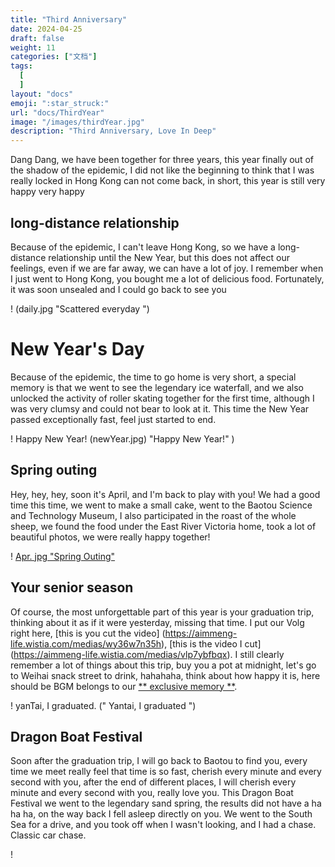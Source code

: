 ```yaml
---
title: "Third Anniversary"
date: 2024-04-25
draft: false
weight: 11
categories: ["文档"]
tags:
  [
  ]
layout: "docs"
emoji: ":star_struck:"
url: "docs/ThirdYear"
image: "/images/thirdYear.jpg"
description: "Third Anniversary, Love In Deep"
---
```

Dang Dang, we have been together for three years, this year finally out of the shadow of the epidemic, I did not like the beginning to think that I was really locked in Hong Kong can not come back, in short, this year is still very happy very happy

## long-distance relationship

Because of the epidemic, I can't leave Hong Kong, so we have a long-distance relationship until the New Year, but this does not affect our feelings, even if we are far away, we can have a lot of joy. I remember when I just went to Hong Kong, you bought me a lot of delicious food. Fortunately, it was soon unsealed and I could go back to see you

! (daily.jpg "Scattered everyday ")
# New Year's Day
Because of the epidemic, the time to go home is very short, a special memory is that we went to see the legendary ice waterfall, and we also unlocked the activity of roller skating together for the first time, although I was very clumsy and could not bear to look at it. This time the New Year passed exceptionally fast, feel just started to end.

! Happy New Year! (newYear.jpg) "Happy New Year!" )
## Spring outing
Hey, hey, hey, soon it's April, and I'm back to play with you! We had a good time this time, we went to make a small cake, went to the Baotou Science and Technology Museum, I also participated in the roast of the whole sheep, we found the food under the East River Victoria home, took a lot of beautiful photos, we were really happy together!

! [Apr. jpg "Spring Outing"](April.jpg "Spring Outing ")
## Your senior season

Of course, the most unforgettable part of this year is your graduation trip, thinking about it as if it were yesterday, missing that time. I put our Volg right here, [this is you cut the video] (https://aimmeng-life.wistia.com/medias/wy36w7n35h), [this is the video I cut] (https://aimmeng-life.wistia.com/medias/vlp7ybfbqx). I still clearly remember a lot of things about this trip, buy you a pot at midnight, let's go to Weihai snack street to drink, hahahaha, think about how happy it is, here should be BGM belongs to our [** exclusive memory **](https://music.163.com/#/song?id=37899973).


! yanTai, I graduated. (" Yantai, I graduated ")

## Dragon Boat Festival

Soon after the graduation trip, I will go back to Baotou to find you, every time we meet really feel that time is so fast, cherish every minute and every second with you, after the end of different places, I will cherish every minute and every second with you, really love you. This Dragon Boat Festival we went to the legendary sand spring, the results did not have a ha ha ha, on the way back I fell asleep directly on you. We went to the South Sea for a drive, and you took off when I wasn't looking, and I had a chase. Classic car chase.


! [](June.jpg "")